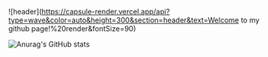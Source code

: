 ![header](https://capsule-render.vercel.app/api?type=wave&color=auto&height=300&section=header&text=Welcome to my github page!%20render&fontSize=90)

![Anurag's GitHub stats](https://github-readme-stats.vercel.app/api?username=LeeHeonWoo1&show_icons=true&theme=radical)
